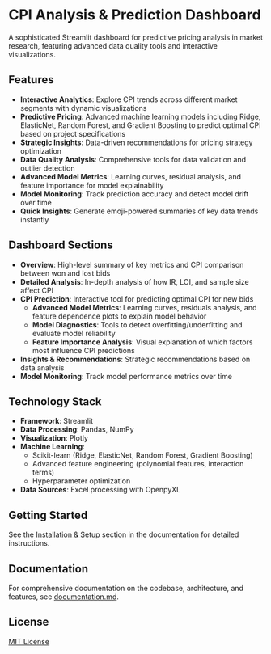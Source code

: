 # CPI Analysis & Prediction Dashboard

A sophisticated Streamlit dashboard for predictive pricing analysis in market research, featuring advanced data quality tools and interactive visualizations.

## Features

- **Interactive Analytics**: Explore CPI trends across different market segments with dynamic visualizations
- **Predictive Pricing**: Advanced machine learning models including Ridge, ElasticNet, Random Forest, and Gradient Boosting to predict optimal CPI based on project specifications
- **Strategic Insights**: Data-driven recommendations for pricing strategy optimization
- **Data Quality Analysis**: Comprehensive tools for data validation and outlier detection
- **Advanced Model Metrics**: Learning curves, residual analysis, and feature importance for model explainability
- **Model Monitoring**: Track prediction accuracy and detect model drift over time
- **Quick Insights**: Generate emoji-powered summaries of key data trends instantly

## Dashboard Sections

- **Overview**: High-level summary of key metrics and CPI comparison between won and lost bids
- **Detailed Analysis**: In-depth analysis of how IR, LOI, and sample size affect CPI
- **CPI Prediction**: Interactive tool for predicting optimal CPI for new bids
  - **Advanced Model Metrics**: Learning curves, residuals analysis, and feature dependence plots to explain model behavior
  - **Model Diagnostics**: Tools to detect overfitting/underfitting and evaluate model reliability
  - **Feature Importance Analysis**: Visual explanation of which factors most influence CPI predictions
- **Insights & Recommendations**: Strategic recommendations based on data analysis
- **Model Monitoring**: Track model performance metrics over time

## Technology Stack

- **Framework**: Streamlit
- **Data Processing**: Pandas, NumPy
- **Visualization**: Plotly
- **Machine Learning**: 
  - Scikit-learn (Ridge, ElasticNet, Random Forest, Gradient Boosting)
  - Advanced feature engineering (polynomial features, interaction terms)
  - Hyperparameter optimization
- **Data Sources**: Excel processing with OpenpyXL

## Getting Started

See the [Installation & Setup](documentation.md#installation--setup) section in the documentation for detailed instructions.

## Documentation

For comprehensive documentation on the codebase, architecture, and features, see [documentation.md](documentation.md).


## License

[MIT License](LICENSE)
